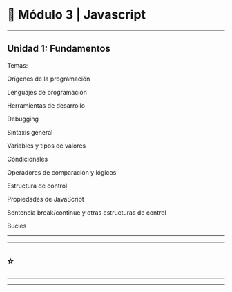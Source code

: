 # 📖 Módulo 3 | Javascript

---

##  Unidad 1: Fundamentos

Temas:

Orígenes de la programación

Lenguajes de programación

Herramientas de desarrollo

Debugging

Sintaxis general

Variables y tipos de valores

Condicionales

Operadores de comparación y lógicos

Estructura de control

Propiedades de JavaScript

Sentencia break/continue y otras estructuras de control

Bucles

---
---


## :star:

---
---